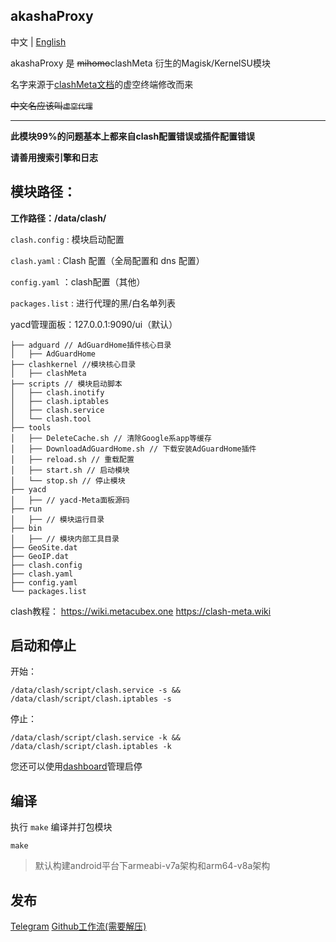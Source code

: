 ## akashaProxy

中文 | [English](./readme.md)


akashaProxy 是 ~~mihomo~~clashMeta 衍生的Magisk/KernelSU模块

名字来源于[clashMeta文档](https://wiki.metacubex.one)的虚空终端修改而来

~~中文名应该叫`虚空代理`~~

---

**此模块99%的问题基本上都来自clash配置错误或插件配置错误**

**请善用搜索引擎和日志**

## 模块路径：

**工作路径：/data/clash/**

`clash.config` : 模块启动配置

`clash.yaml` : Clash 配置（全局配置和 dns 配置）

`config.yaml` ：clash配置（其他）

`packages.list` : 进行代理的黑/白名单列表

yacd管理面板：127.0.0.1:9090/ui（默认）

```
├── adguard // AdGuardHome插件核心目录
│   ├── AdGuardHome
├── clashkernel //模块核心目录
│   ├── clashMeta 
├── scripts // 模块启动脚本
│   ├── clash.inotify
│   ├── clash.iptables
│   ├── clash.service
│   └── clash.tool
├── tools
│   ├── DeleteCache.sh // 清除Google系app等缓存
│   ├── DownloadAdGuardHome.sh // 下载安装AdGuardHome插件
│   ├── reload.sh // 重载配置
│   ├── start.sh // 启动模块
│   └── stop.sh // 停止模块
├── yacd
│   ├── // yacd-Meta面板源码
├── run
│   ├── // 模块运行目录
├── bin
│   ├── // 模块内部工具目录
├── GeoSite.dat
├── GeoIP.dat
├── clash.config
├── clash.yaml
├── config.yaml
└── packages.list
```

clash教程：
https://wiki.metacubex.one
https://clash-meta.wiki

## 启动和停止

开始：
````
/data/clash/script/clash.service -s && /data/clash/script/clash.iptables -s
````

停止：
````
/data/clash/script/clash.service -k && /data/clash/script/clash.iptables -k
````

您还可以使用[dashboard](https://t.me/MagiskChangeKing)管理启停

## 编译

执行 `make` 编译并打包模块
````
make
````
> 默认构建android平台下armeabi-v7a架构和arm64-v8a架构

## 发布

[Telegram](https://t.me/akashaProxy)
[Github工作流(需要解压)](https://github.com/ModuleList/akashaProxy/actions)
